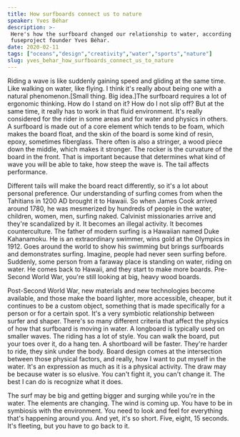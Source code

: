 ```yaml
---
title: How surfboards connect us to nature
speaker: Yves Béhar
description: >-
 Here's how the surfboard changed our relationship to water, according to
 fuseproject founder Yves Béhar.
date: 2020-02-11
tags: ["oceans","design","creativity","water","sports","nature"]
slug: yves_behar_how_surfboards_connect_us_to_nature
---
```


Riding a wave is like suddenly gaining speed and gliding at the same time. Like walking on
water, like flying. I think it's really about being one with a natural phenomenon.[Small
thing. Big idea.]The surfboard requires a lot of ergonomic thinking. How do I stand on it?
How do I not slip off? But at the same time, it really has to work in that fluid
environment. It's really considered for the rider in some areas and for water and physics
in others. A surfboard is made out of a core element which tends to be foam, which makes
the board float, and the skin of the board is some kind of resin, epoxy, sometimes
fiberglass. There often is also a stringer, a wood piece down the middle, which makes it
stronger. The rocker is the curvature of the board in the front. That is important because
that determines what kind of wave you will be able to take, how steep the wave is. The
tail affects performance.

Different tails will make the board react differently, so it's a lot about personal
preference. Our understanding of surfing comes from when the Tahitians in 1200 AD brought
it to Hawaii. So when James Cook arrived around 1780, he was mesmerized by hundreds of
people in the water, children, women, men, surfing naked. Calvinist missionaries arrive
and they're scandalized by it. It becomes an illegal activity. It becomes
counterculture. The father of modern surfing is a Hawaiian named Duke Kahanamoku. He is an
extraordinary swimmer, wins gold at the Olympics in 1912. Goes around the world to show
his swimming but brings surfboards and demonstrates surfing. Imagine, people had never
seen surfing before. Suddenly, some person from a faraway place is standing on water,
riding on water. He comes back to Hawaii, and they start to make more boards. Pre-Second
World War, you're still looking at big, heavy wood boards.

Post-Second World War, new materials and new technologies become available, and those make
the board lighter, more accessible, cheaper, but it continues to be a custom object,
something that is made specifically for a person or for a certain spot. It's a very
symbiotic relationship between surfer and shaper. There's so many different criteria that
affect the physics of how that surfboard is moving in water. A longboard is typically used
on smaller waves. The riding has a lot of style. You can walk the board, put your toes
over it, do a hang ten. A shortboard will be faster. They're harder to ride, they sink
under the body. Board design comes at the intersection between those physical factors, and
really, how I want to put myself in the water. It's an expression as much as it is a
physical activity. The draw may be because water is so elusive. You can't fight it, you
can't change it. The best I can do is recognize what it does.

The surf may be big and getting bigger and surging while you're in the water. The elements
are changing. The wind is coming up. You have to be in symbiosis with the environment. You
need to look and feel for everything that's happening around you. And yet, it's so short.
Five, eight, 15 seconds. It's fleeting, but you have to go back to it.

<!--
ad_duration=0
comment_count=0
event="Small Thing Big Idea"
external_start_time=0
has_talk_citation=0
intro_duration=0
is_subtitle_required="False"
is_talk_featured="True"
language="en"
language_swap="False"
native_language="en"
number_of_related_talks=6
number_of_speakers=1
number_of_subtitled_videos=0
number_of_tags=6
number_of_talk_download_languages=9
number_of_talk_more_resources=1
number_of_talk_recommendations=0
number_of_talks_take_actions=0
post_ad_duration=0
published_timestamp="2020-02-18 01:32:49"
recording_date="2020-02-11"
speaker_description="Designer"
speaker_is_published=1
speaker_name="Yves Béhar"
talk_name="How surfboards connect us to nature"
talks_tags=["oceans","design","creativity","water","sports","nature"]
talks_take_action=[]
url_photo_speaker="https://pe.tedcdn.com/images/ted/42635_254x191.jpg"
url_photo_talk="https://s3.amazonaws.com/talkstar-photos/uploads/27a4012e-e3ea-4232-9192-de4f9f84821a/YvesBehar_2020V-embed.jpg"
url_webpage="https://www.ted.com/talks/yves_behar_how_surfboards_connect_us_to_nature"
video_type_name="Original Content"
-->
